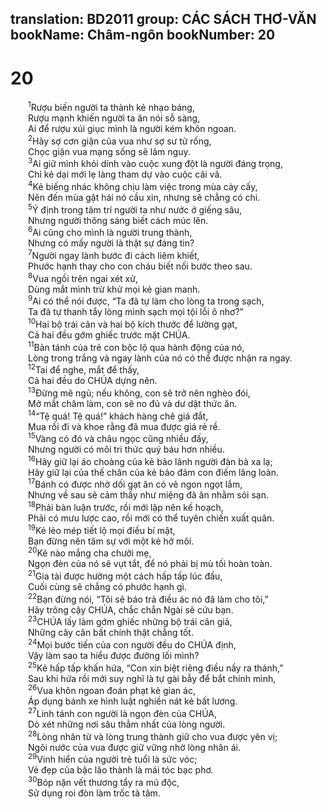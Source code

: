 translation: BD2011
group: CÁC SÁCH THƠ-VĂN
bookName: Châm-ngôn 
bookNumber: 20
-------

<div class="title"><h1>20</h1></div>
<span class="verse ch_20_1">  <sup>1</sup>Rượu biến người ta thành kẻ nhạo báng,<br/>  Rượu mạnh khiến người ta ăn nói sỗ sàng,<br/>  Ai để rượu xúi giục mình là người kém khôn ngoan.<br/></span>
<span class="verse ch_20_2">  <sup>2</sup>Hãy sợ cơn giận của vua như sợ sư tử rống,<br/>  Chọc giận vua mạng sống sẽ lâm nguy.<br/></span>
<span class="verse ch_20_3">  <sup>3</sup>Ai giữ mình khỏi dính vào cuộc xung đột là người đáng trọng,<br/>  Chỉ kẻ dại mới lẹ làng tham dự vào cuộc cãi vã.<br/></span>
<span class="verse ch_20_4">  <sup>4</sup>Kẻ biếng nhác không chịu làm việc trong mùa cày cấy,<br/>  Nên đến mùa gặt hái nó cầu xin, nhưng sẽ chẳng có chi.<br/></span>
<span class="verse ch_20_5">  <sup>5</sup>Ý định trong tâm trí người ta như nước ở giếng sâu,<br/>  Nhưng người thông sáng biết cách múc lên.<br/></span>
<span class="verse ch_20_6">  <sup>6</sup>Ai cũng cho mình là người trung thành,<br/>  Nhưng có mấy người là thật sự đáng tin?<br/></span>
<span class="verse ch_20_7">  <sup>7</sup>Người ngay lành bước đi cách liêm khiết,<br/>  Phước hạnh thay cho con cháu biết nối bước theo sau.<br/></span>
<span class="verse ch_20_8">  <sup>8</sup>Vua ngồi trên ngai xét xử,<br/>  Dùng mắt mình trừ khử mọi kẻ gian manh.<br/></span>
<span class="verse ch_20_9">  <sup>9</sup>Ai có thể nói được, “Ta đã tự làm cho lòng ta trong sạch,<br/>  Ta đã tự thanh tẩy lòng mình sạch mọi tội lỗi ô nhơ?”<br/></span>
<span class="verse ch_20_10">  <sup>10</sup>Hai bộ trái cân và hai bộ kích thước để lường gạt,<br/>  Cả hai đều gớm ghiếc trước mặt CHÚA.<br/></span>
<span class="verse ch_20_11">  <sup>11</sup>Bản tánh của trẻ con bộc lộ qua hành động của nó,<br/>  Lòng trong trắng và ngay lành của nó có thể được nhận ra ngay.<br/></span>
<span class="verse ch_20_12">  <sup>12</sup>Tai để nghe, mắt để thấy,<br/>  Cả hai đều do CHÚA dựng nên.<br/></span>
<span class="verse ch_20_13">  <sup>13</sup>Ðừng mê ngủ; nếu không, con sẽ trở nên nghèo đói,<br/>  Mở mắt chăm làm, con sẽ no đủ và dư dật thức ăn.<br/></span>
<span class="verse ch_20_14">  <sup>14</sup>“Tệ quá! Tệ quá!” khách hàng chê giá đắt,<br/>  Mua rồi đi và khoe rằng đã mua được giá rẻ rề.<br/></span>
<span class="verse ch_20_15">  <sup>15</sup>Vàng có đó và châu ngọc cũng nhiều đấy,<br/>  Nhưng người có môi tri thức quý báu hơn nhiều.<br/></span>
<span class="verse ch_20_16">  <sup>16</sup>Hãy giữ lại áo choàng của kẻ bảo lãnh người đàn bà xa lạ;<br/>  Hãy giữ lại của thế chân của kẻ bảo đảm con điếm lăng loàn.<br/></span>
<span class="verse ch_20_17">  <sup>17</sup>Bánh có được nhờ dối gạt ăn có vẻ ngon ngọt lắm,<br/>  Nhưng về sau sẽ cảm thấy như miệng đã ăn nhằm sỏi sạn.<br/></span>
<span class="verse ch_20_18">  <sup>18</sup>Phải bàn luận trước, rồi mới lập nên kế hoạch,<br/>  Phải có mưu lược cao, rồi mới có thể tuyên chiến xuất quân.<br/></span>
<span class="verse ch_20_19">  <sup>19</sup>Kẻ lẻo mép tiết lộ mọi điều bí mật,<br/>  Bạn đừng nên tâm sự với một kẻ hở môi.<br/></span>
<span class="verse ch_20_20">  <sup>20</sup>Kẻ nào mắng cha chưởi mẹ,<br/>  Ngọn đèn của nó sẽ vụt tắt, để nó phải bị mù tối hoàn toàn.<br/></span>
<span class="verse ch_20_21">  <sup>21</sup>Gia tài được hưởng một cách hấp tấp lúc đầu,<br/>  Cuối cùng sẽ chẳng có phước hạnh gì.<br/></span>
<span class="verse ch_20_22">  <sup>22</sup>Bạn đừng nói, “Tôi sẽ báo trả điều ác nó đã làm cho tôi,”<br/>  Hãy trông cậy CHÚA, chắc chắn Ngài sẽ cứu bạn.<br/></span>
<span class="verse ch_20_23">  <sup>23</sup>CHÚA lấy làm gớm ghiếc những bộ trái cân giả,<br/>  Những cây cân bất chính thật chẳng tốt.<br/></span>
<span class="verse ch_20_24">  <sup>24</sup>Mọi bước tiến của con người đều do CHÚA định,<br/>  Vậy làm sao ta hiểu được đường lối mình?<br/></span>
<span class="verse ch_20_25">  <sup>25</sup>Kẻ hấp tấp khấn hứa, “Con xin biệt riêng điều nầy ra thánh,”<br/>  Sau khi hứa rồi mới suy nghĩ là tự gài bẫy để bắt chính mình,<br/></span>
<span class="verse ch_20_26">  <sup>26</sup>Vua khôn ngoan đoán phạt kẻ gian ác,<br/>  Áp dụng bánh xe hình luật nghiền nát kẻ bất lương.<br/></span>
<span class="verse ch_20_27">  <sup>27</sup>Linh tánh con người là ngọn đèn của CHÚA,<br/>  Dò xét những nơi sâu thẳm nhất của lòng người.<br/></span>
<span class="verse ch_20_28">  <sup>28</sup>Lòng nhân từ và lòng trung thành giữ cho vua được yên vị;<br/>  Ngôi nước của vua được giữ vững nhờ lòng nhân ái.<br/></span>
<span class="verse ch_20_29">  <sup>29</sup>Vinh hiển của người trẻ tuổi là sức vóc;<br/>  Vẻ đẹp của bậc lão thành là mái tóc bạc phơ.<br/></span>
<span class="verse ch_20_30">  <sup>30</sup>Bóp nặn vết thương tẩy ra mủ độc,<br/>  Sử dụng roi đòn làm trốc tà tâm.<br/></span>
